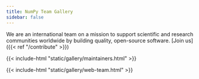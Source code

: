 ```yaml
---
title: NumPy Team Gallery
sidebar: false
---
```


We are an international team on a mission to support scientific and research
communities worldwide by building quality, open-source software.
[Join us]({{< ref "/contribute" >}})

{{< include-html "static/gallery/maintainers.html" >}}

{{< include-html "static/gallery/web-team.html" >}}
